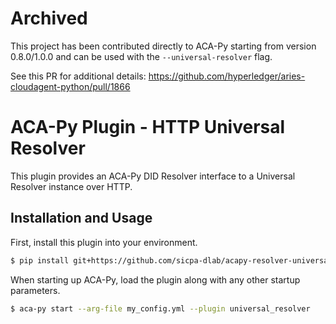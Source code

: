 # Archived

This project has been contributed directly to ACA-Py starting from version
0.8.0/1.0.0 and can be used with the `--universal-resolver` flag.

See this PR for additional details: https://github.com/hyperledger/aries-cloudagent-python/pull/1866

ACA-Py Plugin - HTTP Universal Resolver
=======================================

This plugin provides an ACA-Py DID Resolver interface to a Universal
Resolver instance over HTTP.

## Installation and Usage

First, install this plugin into your environment.

```sh
$ pip install git+https://github.com/sicpa-dlab/acapy-resolver-universal.git
```

When starting up ACA-Py, load the plugin along with any other startup
parameters.

```sh
$ aca-py start --arg-file my_config.yml --plugin universal_resolver
```

